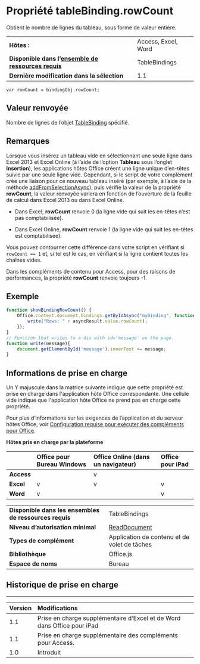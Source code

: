 
# Propriété tableBinding.rowCount
Obtient le nombre de lignes du tableau, sous forme de valeur entière.

|||
|:-----|:-----|
|**Hôtes :**|Access, Excel, Word|
|**Disponible dans l’[ensemble de ressources requis](../../docs/overview/specify-office-hosts-and-api-requirements.md)**|TableBindings|
|**Dernière modification dans la sélection**|1.1|

```
var rowCount = bindingObj.rowCount;
```


## Valeur renvoyée

Nombre de lignes de l’objet [TableBinding](../../reference/shared/binding.tablebinding.md) spécifié.


## Remarques

Lorsque vous insérez un tableau vide en sélectionnant une seule ligne dans Excel 2013 et Excel Online (à l’aide de l’option **Tableau** sous l’onglet **Insertion**), les applications hôtes Office créent une ligne unique d’en-têtes suivie par une seule ligne vide. Cependant, si le script de votre complément crée une liaison pour ce nouveau tableau inséré (par exemple, à l’aide de la méthode [addFromSelectionAsync](../../reference/shared/bindings.addfromselectionasync.md)), puis vérifie la valeur de la propriété **rowCount**, la valeur renvoyée variera en fonction de l’ouverture de la feuille de calcul dans Excel 2013 ou dans Excel Online.


- Dans Excel, **rowCount** renvoie 0 (la ligne vide qui suit les en-têtes n’est pas comptabilisée).
    
- Dans Excel Online, **rowCount** renvoie 1 (la ligne vide qui suit les en-têtes est comptabilisée).
    
Vous pouvez contourner cette différence dans votre script en vérifiant si `rowCount == 1` et, si tel est le cas, en vérifiant si la ligne contient toutes les chaînes vides.

Dans les compléments de contenu pour Access, pour des raisons de performances, la propriété **rowCount** renvoie toujours -1.


## Exemple




```js
function showBindingRowCount() {
    Office.context.document.bindings.getByIdAsync("myBinding", function (asyncResult) {
        write("Rows: " + asyncResult.value.rowCount);
    });
}
// Function that writes to a div with id='message' on the page.
function write(message){
    document.getElementById('message').innerText += message; 
}
```




## Informations de prise en charge


Un Y majuscule dans la matrice suivante indique que cette propriété est prise en charge dans l'application hôte Office correspondante. Une cellule vide indique que l'application hôte Office ne prend pas en charge cette propriété.

Pour plus d’informations sur les exigences de l’application et du serveur hôtes Office, voir [Configuration requise pour exécuter des compléments pour Office](../../docs/overview/requirements-for-running-office-add-ins.md).


**Hôtes pris en charge par la plateforme**


||**Office pour Bureau Windows**|**Office Online (dans un navigateur)**|**Office pour iPad**|
|:-----|:-----|:-----|:-----|
|**Access**||v||
|**Excel**|v|v|v|
|**Word**|v||v|

|||
|:-----|:-----|
|**Disponible dans les ensembles de ressources requis**|TableBindings|
|**Niveau d’autorisation minimal**|[ReadDocument](../../docs/develop/requesting-permissions-for-api-use-in-content-and-task-pane-add-ins.md)|
|**Types de complément**|Application de contenu et de volet de tâches|
|**Bibliothèque**|Office.js|
|**Espace de noms**|Bureau|

## Historique de prise en charge



****


|**Version**|**Modifications**|
|:-----|:-----|
|1.1|Prise en charge supplémentaire d’Excel et de Word dans Office pour iPad|
|1.1|Prise en charge supplémentaire des compléments pour Access.|
|1.0|Introduit|
